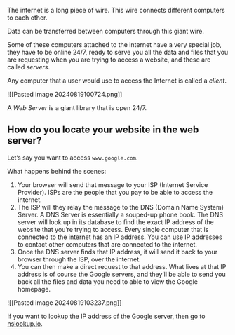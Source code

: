 The internet is a long piece of wire. This wire connects different computers to each other. 

Data can be transferred between computers through this giant wire.

Some of these computers attached to the internet have a very special job, they have to be online 24/7, ready to serve you all the data and files that you are requesting when you are trying to access a website, and these are called *servers*.

Any computer that a user would use to access the Internet is called a *client*.

![[Pasted image 20240819100724.png]]

A *Web Server* is a giant library that is open 24/7.

## How  do you locate your website in the web server?

Let’s say you want to access `www.google.com`.

What happens behind the scenes:
1. Your browser will send that message to your ISP (Internet Service Provider). ISPs are the people that you pay to be able to access the internet.
2. The ISP will they relay the message to the DNS (Domain Name System) Server. A DNS Server is essentially a souped-up phone book. The DNS server will look up in its database to find the exact IP address of the website that you’re trying to access. Every single computer that is connected to the internet has an IP address. You can use IP addresses to contact other computers that are connected to the internet.
3. Once the DNS server finds that IP address, it will send it back to your browser through the ISP, over the internet.
4. You can then make a direct request to that address. What lives at that IP address is of course the Google servers, and they’ll be able to send you back all the files and data you need to able to view the Google homepage.

![[Pasted image 20240819103237.png]]

If you want to lookup the IP address of the Google server, then go to [nslookup.io](https://www.nslookup.io/).